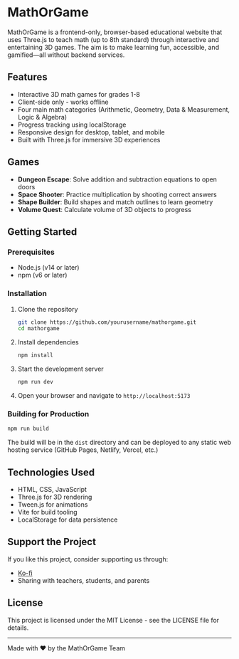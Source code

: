 # MathOrGame

MathOrGame is a frontend-only, browser-based educational website that uses Three.js to teach math (up to 8th standard) through interactive and entertaining 3D games. The aim is to make learning fun, accessible, and gamified—all without backend services.

## Features

- Interactive 3D math games for grades 1-8
- Client-side only - works offline
- Four main math categories (Arithmetic, Geometry, Data & Measurement, Logic & Algebra)
- Progress tracking using localStorage
- Responsive design for desktop, tablet, and mobile
- Built with Three.js for immersive 3D experiences

## Games

- **Dungeon Escape**: Solve addition and subtraction equations to open doors
- **Space Shooter**: Practice multiplication by shooting correct answers
- **Shape Builder**: Build shapes and match outlines to learn geometry
- **Volume Quest**: Calculate volume of 3D objects to progress

## Getting Started

### Prerequisites

- Node.js (v14 or later)
- npm (v6 or later)

### Installation

1. Clone the repository
   ```bash
   git clone https://github.com/yourusername/mathorgame.git
   cd mathorgame
   ```

2. Install dependencies
   ```bash
   npm install
   ```

3. Start the development server
   ```bash
   npm run dev
   ```

4. Open your browser and navigate to `http://localhost:5173`

### Building for Production

```bash
npm run build
```

The build will be in the `dist` directory and can be deployed to any static web hosting service (GitHub Pages, Netlify, Vercel, etc.)

## Technologies Used

- HTML, CSS, JavaScript
- Three.js for 3D rendering
- Tween.js for animations
- Vite for build tooling
- LocalStorage for data persistence

## Support the Project

If you like this project, consider supporting us through:

- [Ko-fi](https://ko-fi.com)
- Sharing with teachers, students, and parents

## License

This project is licensed under the MIT License - see the LICENSE file for details.

---

Made with ❤️ by the MathOrGame Team 